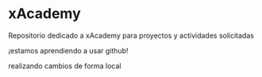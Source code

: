 # xAcademy
Repositorio dedicado a xAcademy para proyectos y actividades solicitadas

¡estamos aprendiendo a usar github! 

realizando cambios de forma local

